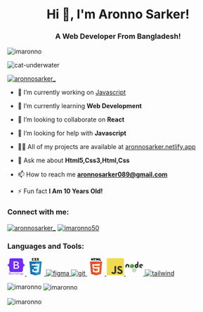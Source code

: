 <h1 align="center">Hi 👋, I'm Aronno Sarker!</h1>
<h3 align="center">A Web Developer From Bangladesh!</h3>

<p align="left"> <img src="https://komarev.com/ghpvc/?username=imaronno&label=Profile%20views&color=0e75b6&style=flat" alt="imaronno" /> </p>

![cat-underwater](https://github.com/user-attachments/assets/2bc63c3b-003b-4ba9-825c-f7da56832c76)



<p align="left"> <a href="https://twitter.com/aronnosarker_" target="blank"><img src="https://img.shields.io/twitter/follow/aronnosarker_?logo=twitter&style=for-the-badge" alt="aronnosarker_" /></a> </p>

- 🔭 I’m currently working on [Javascript](https://github.com/imaronno/introduction-to-javascript)

- 🌱 I’m currently learning **Web Development**

- 👯 I’m looking to collaborate on **React**

- 🤝 I’m looking for help with **Javascript**

- 👨‍💻 All of my projects are available at [aronnosarker.netlify.app](aronnosarker.netlify.app)

- 💬 Ask me about **Html5,Css3,Html,Css**

- 📫 How to reach me **aronnosarker089@gmail.com**

- ⚡ Fun fact **I Am 10 Years Old!**

<h3 align="left">Connect with me:</h3>
<p align="left">
<a href="https://twitter.com/aronnosarker_" target="blank"><img align="center" src="https://raw.githubusercontent.com/rahuldkjain/github-profile-readme-generator/master/src/images/icons/Social/twitter.svg" alt="aronnosarker_" height="30" width="40" /></a>
<a href="https://linkedin.com/in/imaronno50" target="blank"><img align="center" src="https://raw.githubusercontent.com/rahuldkjain/github-profile-readme-generator/master/src/images/icons/Social/linked-in-alt.svg" alt="imaronno50" height="30" width="40" /></a>
</p>

<h3 align="left">Languages and Tools:</h3>
<p align="left"> <a href="https://getbootstrap.com" target="_blank" rel="noreferrer"> <img src="https://raw.githubusercontent.com/devicons/devicon/master/icons/bootstrap/bootstrap-plain-wordmark.svg" alt="bootstrap" width="40" height="40"/> </a> <a href="https://www.w3schools.com/css/" target="_blank" rel="noreferrer"> <img src="https://raw.githubusercontent.com/devicons/devicon/master/icons/css3/css3-original-wordmark.svg" alt="css3" width="40" height="40"/> </a> <a href="https://www.figma.com/" target="_blank" rel="noreferrer"> <img src="https://www.vectorlogo.zone/logos/figma/figma-icon.svg" alt="figma" width="40" height="40"/> </a> <a href="https://git-scm.com/" target="_blank" rel="noreferrer"> <img src="https://www.vectorlogo.zone/logos/git-scm/git-scm-icon.svg" alt="git" width="40" height="40"/> </a> <a href="https://www.w3.org/html/" target="_blank" rel="noreferrer"> <img src="https://raw.githubusercontent.com/devicons/devicon/master/icons/html5/html5-original-wordmark.svg" alt="html5" width="40" height="40"/> </a> <a href="https://developer.mozilla.org/en-US/docs/Web/JavaScript" target="_blank" rel="noreferrer"> <img src="https://raw.githubusercontent.com/devicons/devicon/master/icons/javascript/javascript-original.svg" alt="javascript" width="40" height="40"/> </a> <a href="https://nodejs.org" target="_blank" rel="noreferrer"> <img src="https://raw.githubusercontent.com/devicons/devicon/master/icons/nodejs/nodejs-original-wordmark.svg" alt="nodejs" width="40" height="40"/> </a> <a href="https://tailwindcss.com/" target="_blank" rel="noreferrer"> <img src="https://www.vectorlogo.zone/logos/tailwindcss/tailwindcss-icon.svg" alt="tailwind" width="40" height="40"/> </a> </p>

<p><img align="left" src="https://github-readme-stats.vercel.app/api/top-langs?username=imaronno&show_icons=true&locale=en&layout=compact" alt="imaronno" /></p>

<p>&nbsp;<img align="center" src="https://github-readme-stats.vercel.app/api?username=imaronno&show_icons=true&locale=en" alt="imaronno" /></p>

<p><img align="center" src="https://github-readme-streak-stats.herokuapp.com/?user=imaronno&" alt="imaronno" /></p>
